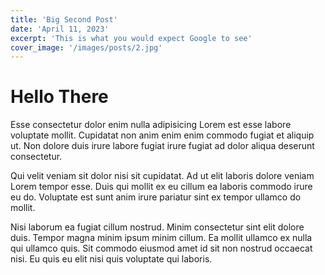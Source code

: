 ```yaml
---
title: 'Big Second Post'
date: 'April 11, 2023'
excerpt: 'This is what you would expect Google to see'
cover_image: '/images/posts/2.jpg'
---
```


# Hello There

Esse consectetur dolor enim nulla adipisicing Lorem est esse labore voluptate mollit. Cupidatat non anim enim enim commodo fugiat et aliquip ut. Non dolore duis irure labore fugiat irure fugiat ad dolor aliqua deserunt consectetur.

Qui velit veniam sit dolor nisi sit cupidatat. Ad ut elit laboris dolore veniam Lorem tempor esse. Duis qui mollit ex eu cillum ea laboris commodo irure eu do. Voluptate est sunt anim irure pariatur sint ex tempor ullamco do mollit.

Nisi laborum ea fugiat cillum nostrud. Minim consectetur sint elit dolore duis. Tempor magna minim ipsum minim cillum. Ea mollit ullamco ex nulla qui ullamco quis. Sit commodo eiusmod amet id sit non nostrud occaecat nisi. Eu quis eu elit nisi quis voluptate qui laboris.